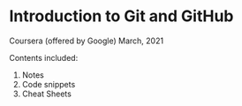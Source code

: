 # Introduction to Git and GitHub
Coursera (offered by Google)
March, 2021

Contents included:
1. Notes
2. Code snippets
3. Cheat Sheets 
